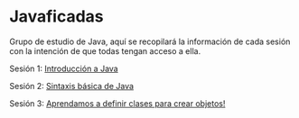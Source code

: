 Javaficadas
=============

Grupo de estudio de Java, aquí se recopilará la información de cada sesión con la intención de que todas tengan acceso a ella.

Sesión 1: [Introducción a Java](https://github.com/codificadas/Javaficadas/blob/master/session1.md)

Sesión 2: [Sintaxis básica de Java](https://github.com/codificadas/Javaficadas/blob/master/session2.md)

Sesión 3: [Aprendamos a definir clases para crear objetos!](https://github.com/codificadas/Javaficadas/blob/master/session3.md)
